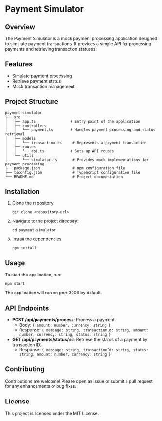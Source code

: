 # Payment Simulator

## Overview
The Payment Simulator is a mock payment processing application designed to simulate payment transactions. It provides a simple API for processing payments and retrieving transaction statuses.

## Features
- Simulate payment processing
- Retrieve payment status
- Mock transaction management

## Project Structure
```
payment-simulator
├── src
│   ├── app.ts                # Entry point of the application
│   ├── controllers
│   │   └── payment.ts        # Handles payment processing and status retrieval
│   ├── models
│   │   └── transaction.ts     # Represents a payment transaction
│   ├── routes
│   │   └── api.ts            # Sets up API routes
│   └── utils
│       └── simulator.ts       # Provides mock implementations for payment processing
├── package.json               # npm configuration file
├── tsconfig.json              # TypeScript configuration file
└── README.md                  # Project documentation
```

## Installation
1. Clone the repository:
   ```
   git clone <repository-url>
   ```
2. Navigate to the project directory:
   ```
   cd payment-simulator
   ```
3. Install the dependencies:
   ```
   npm install
   ```

## Usage
To start the application, run:
```
npm start
```

The application will run on port 3006 by default.

## API Endpoints
- **POST /api/payments/process**: Process a payment.
  - Body: `{ amount: number, currency: string }`
  - Response: `{ message: string, transactionId: string, amount: number, currency: string, status: string }`
- **GET /api/payments/status/:id**: Retrieve the status of a payment by transaction ID.
  - Response: `{ message: string, transactionId: string, status: string, amount: number, currency: string }`

## Contributing
Contributions are welcome! Please open an issue or submit a pull request for any enhancements or bug fixes.

## License
This project is licensed under the MIT License.